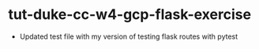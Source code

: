 # tut-duke-cc-w4-gcp-flask-exercise

- Updated test file with my version of testing flask routes with pytest
